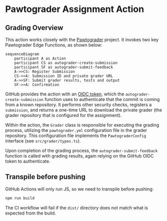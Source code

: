 # Pawtograder Assignment Action

## Grading Overview

This action works closely with the
[Pawtograder](https://github.com/pawtograder/pawtograder) project. It invokes
two key Pawtograder Edge Functions, as shown below:

```mermaid
sequenceDiagram
    participant A as Action
    participant CS as autograder-create-submission
    participant SF as autograder-submit-feedback
    A->>CS: Register Submission
    CS->>A: Submission ID and private grader URL
    A->>SF: Submit grader results, tests and output
    SF->>A: Confirmation
```

GitHub provides the action with an
[OIDC token](https://docs.github.com/en/actions/deployment/security-hardening-your-deployments/about-security-hardening-with-openid-connect),
which the `autograder-create-submission` function uses to authenticate that the
commit is coming from a known repository. It performs other security checks,
registers a `submission`, and returns a one-time URL to download the private
grader (the grader repository that is configured for the assignment).

Within the action, the `Grader` class is responsible for executing the grading
process, utilizing the `pawtograder.yml` configuration file in the grader
repository. This configuration file implements the `PawtograderConfig` interface
(see `src/grader/types.ts`).

Upon completion of the grading process, the `autograder-submit-feedback`
function is called with grading results, again relying on the GitHub OIDC token
to authenticate.

## Transpile before pushing

GitHub Actions will only run JS, so we need to transpile before pushing:

```bash
npm run build
```

The CI workflow will fail if the `dist/` directory does not match what is
expected from the build.
